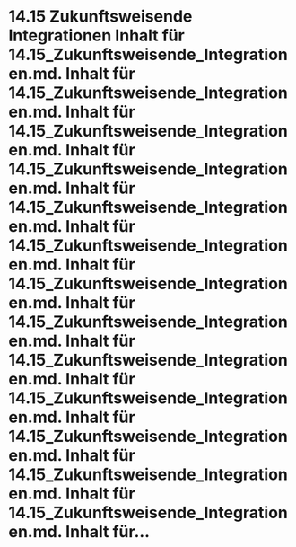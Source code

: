 # 14.15 Zukunftsweisende Integrationen Inhalt für 14.15_Zukunftsweisende_Integrationen.md. Inhalt für 14.15_Zukunftsweisende_Integrationen.md. Inhalt für 14.15_Zukunftsweisende_Integrationen.md. Inhalt für 14.15_Zukunftsweisende_Integrationen.md. Inhalt für 14.15_Zukunftsweisende_Integrationen.md. Inhalt für 14.15_Zukunftsweisende_Integrationen.md. Inhalt für 14.15_Zukunftsweisende_Integrationen.md. Inhalt für 14.15_Zukunftsweisende_Integrationen.md. Inhalt für 14.15_Zukunftsweisende_Integrationen.md. Inhalt für 14.15_Zukunftsweisende_Integrationen.md. Inhalt für 14.15_Zukunftsweisende_Integrationen.md. Inhalt für 14.15_Zukunftsweisende_Integrationen.md. Inhalt für 14.15_Zukunftsweisende_Integrationen.md. Inhalt für...
